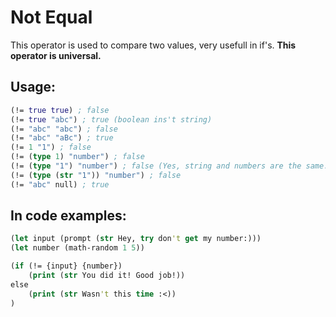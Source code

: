 # Not Equal

This operator is used to compare two values, very usefull in if's.
**This operator is universal.**

## Usage:

```clj
(!= true true) ; false
(!= true "abc") ; true (boolean ins't string)
(!= "abc" "abc") ; false
(!= "abc" "aBc") ; true
(!= 1 "1") ; false
(!= (type 1) "number") ; false
(!= (type "1") "number") ; false (Yes, string and numbers are the same.)
(!= (type (str "1")) "number") ; false
(!= "abc" null) ; true
```

## In code examples:

```clj
(let input (prompt (str Hey, try don't get my number:)))
(let number (math-random 1 5))

(if (!= {input} {number})
    (print (str You did it! Good job!))
else
    (print (str Wasn't this time :<))
)
```
